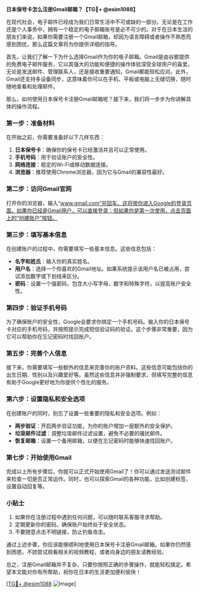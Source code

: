 **日本保号卡怎么注册Gmail邮箱？【TG💪+ @esim1088】**

在现代社会，电子邮件已经成为我们日常生活中不可或缺的一部分。无论是在工作还是个人事务中，拥有一个稳定的电子邮箱账号是必不可少的。对于在日本生活的朋友们来说，如果你需要注册一个Gmail邮箱，却因为语言障碍或者操作不熟悉而感到困扰，那么这篇文章将为你提供详细的指导。

首先，让我们了解一下为什么选择Gmail作为你的电子邮箱。Gmail是由谷歌提供的免费电子邮件服务，它以其强大的功能和便捷的操作体验深受全球用户的喜爱。无论是发送邮件、管理联系人，还是接收重要通知，Gmail都能轻松应对。此外，Gmail还支持多设备同步，这意味着你可以在手机、平板或电脑上无缝切换，随时随地查看和处理邮件。

那么，如何使用日本保号卡注册Gmail邮箱呢？接下来，我们将一步步为你讲解具体的操作流程。

### 第一步：准备材料

在开始之前，你需要准备好以下几样东西：

1. **日本保号卡**：确保你的保号卡已经激活并且可以正常使用。
2. **手机号码**：用于验证账户的安全性。
3. **网络连接**：稳定的Wi-Fi或移动数据连接。
4. **浏览器**：推荐使用Chrome浏览器，因为它与Gmail的兼容性最好。

### 第二步：访问Gmail官网

打开你的浏览器，输入“www.gmail.com”并回车。这将带你进入Google的登录页面。如果你已经是Gmail用户，可以直接登录；但如果你是第一次使用，点击页面上的“创建账户”按钮。

### 第三步：填写基本信息

在创建账户的过程中，你需要填写一些基本信息。这些信息包括：

- **名字和姓氏**：输入你的真实姓名。
- **用户名**：选择一个你喜欢的Gmail地址。如果系统提示该用户名已被占用，尝试添加数字或下划线来区分。
- **密码**：设置一个强密码，包含大小写字母、数字和特殊字符，以提高账户安全性。

### 第四步：验证手机号码

为了确保账户的安全性，Google会要求你绑定一个手机号码。输入你的日本保号卡对应的手机号码，并按照提示完成短信验证码的验证。这个步骤非常重要，因为它可以帮助你在忘记密码时找回账户。

### 第五步：完善个人信息

接下来，你需要填写一些额外的信息来完善你的账户资料。这些信息可能包括你的出生日期、性别以及兴趣爱好等。虽然这些信息并非强制要求，但填写完整的信息有助于Google更好地为你提供个性化的服务。

### 第六步：设置隐私和安全选项

在创建账户的同时，别忘了设置一些重要的隐私和安全选项。例如：

- **两步验证**：开启两步验证功能，为你的账户增加一层额外的安全保护。
- **垃圾邮件过滤**：调整垃圾邮件过滤设置，避免不必要的骚扰邮件。
- **恢复邮箱**：设置一个备用邮箱，以便在忘记密码时能够快速找回账户。

### 第七步：开始使用Gmail

完成以上所有步骤后，你就可以正式开始使用Gmail了！你可以通过发送测试邮件来检查一切是否正常运作。同时，也可以探索Gmail的各种功能，比如创建标签、设置自动回复等。

### 小贴士

1. 如果你在注册过程中遇到任何问题，可以随时联系客服寻求帮助。
2. 定期更新你的密码，确保账户始终处于安全状态。
3. 不要随意点击不明链接，防止钓鱼攻击。

通过上述步骤，你应该能够顺利地使用日本保号卡注册Gmail邮箱。如果你仍然感到困惑，不妨尝试观看相关的视频教程，或者向身边的朋友请教经验。

总之，注册Gmail邮箱并不复杂，只要你按照正确的步骤操作，就能轻松搞定。希望本文能对你有所帮助，祝你在日本的生活更加便利愉快！

[[TG💪+ @esim1088](https://t.me/s/esim1088) ![Image](https://i.postimg.cc/4NQfJmqS/Snipaste-2025-05-13-00-14-12.png)]